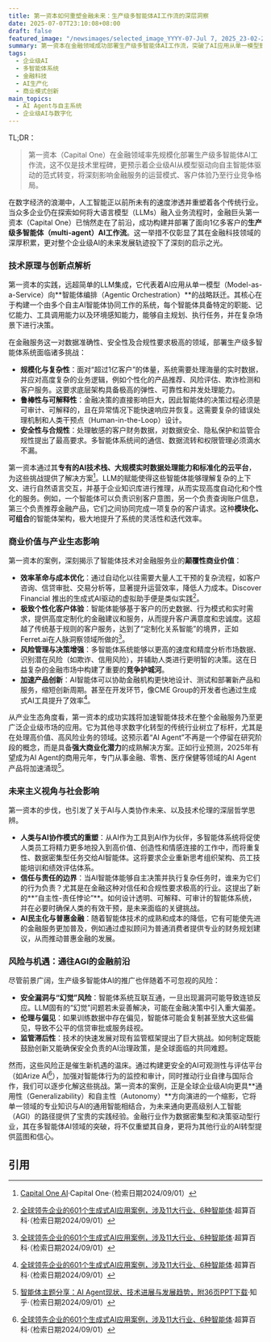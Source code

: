 ```yaml
---
title: 第一资本如何重塑金融未来：生产级多智能体AI工作流的深层洞察
date: 2025-07-07T23:10:08+08:00
draft: false
featured_image: "/newsimages/selected_image_YYYY-07-Jul 7, 2025_23-02-24-037.jpg"
summary: 第一资本在金融领域成功部署生产级多智能体AI工作流，突破了AI应用从单一模型到自主智能体编排的瓶颈，展现了其在规模化、鲁棒性和合规性方面的创新能力。此举不仅将革命性地提升金融服务的效率、个性化客户体验和风险管理能力，更为整个企业级AI生态系统树立了新标杆，预示着AI智能体将成为未来企业数字化转型的核心驱动力。
tags: 
  - 企业级AI
  - 多智能体系统
  - 金融科技
  - AI生产化
  - 商业模式创新
main_topics: 
  - AI Agent与自主系统
  - 企业级AI与数字化
---
```


TL;DR：
>第一资本（Capital One）在金融领域率先规模化部署生产级多智能体AI工作流，这不仅是技术里程碑，更预示着企业级AI从模型驱动向自主智能体驱动的范式转变，将深刻影响金融服务的运营模式、客户体验乃至行业竞争格局。

在数字经济的浪潮中，人工智能正以前所未有的速度渗透并重塑着各个传统行业。当众多企业仍在探索如何将大语言模型（LLMs）融入业务流程时，金融巨头第一资本（Capital One）已悄然走在了前沿，成功构建并部署了面向1亿多客户的**生产级多智能体（multi-agent）AI工作流**。这一举措不仅彰显了其在金融科技领域的深厚积累，更对整个企业级AI的未来发展轨迹投下了深刻的启示之光。

### 技术原理与创新点解析

第一资本的实践，远超简单的LLM集成，它代表着AI应用从单一模型（Model-as-a-Service）向**智能体编排（Agentic Orchestration）**的战略跃迁。其核心在于构建一个由多个自主AI智能体协同工作的系统，每个智能体具备特定的职能、记忆能力、工具调用能力以及环境感知能力，能够自主规划、执行任务，并在复杂场景下进行决策。

在金融服务这一对数据准确性、安全性及合规性要求极高的领域，部署生产级多智能体系统面临诸多挑战：
*   **规模化与复杂性**：面对“超过1亿客户”的体量，系统需要处理海量的实时数据，并应对高度复杂的业务逻辑，例如个性化的产品推荐、风险评估、欺诈检测和客户服务。这要求底层架构具备极高的弹性、可靠性和并发处理能力。
*   **鲁棒性与可解释性**：金融决策的直接影响巨大，因此智能体的决策过程必须是可审计、可解释的，且在异常情况下能快速响应并恢复。这需要复杂的错误处理机制和人类干预点（Human-in-the-Loop）设计。
*   **安全性与合规性**：处理敏感的客户财务数据，对数据安全、隐私保护和监管合规性提出了最高要求。多智能体系统间的通信、数据流转和权限管理必须滴水不漏。

第一资本通过其**专有的AI技术栈、大规模实时数据处理能力和标准化的云平台**，为这些挑战提供了解决方案[^1]。LLM的赋能使得这些智能体能够理解复杂的上下文、进行自然语言交互，并基于企业知识库进行推理，从而实现高度自动化和个性化的服务。例如，一个智能体可以负责识别客户意图，另一个负责查询账户信息，第三个负责推荐金融产品，它们之间协同完成一项复杂的客户请求。这种**模块化、可组合**的智能体架构，极大地提升了系统的灵活性和迭代效率。

### 商业价值与产业生态影响

第一资本的案例，深刻揭示了智能体技术对金融服务业的**颠覆性商业价值**：
*   **效率革命与成本优化**：通过自动化以往需要大量人工干预的复杂流程，如客户咨询、信贷审批、交易分析等，显著提升运营效率，降低人力成本。Discover Financial 推出的生成式AI驱动的虚拟助手便是类似实践[^4]。
*   **极致个性化客户体验**：智能体能够基于客户的历史数据、行为模式和实时需求，提供高度定制化的金融建议和服务，从而提升客户满意度和忠诚度。这超越了传统基于规则的客户服务，达到了“定制化关系智能”的境界，正如Ferret.ai在人脉洞察领域所做的[^4]。
*   **风险管理与决策增强**：多智能体系统能够以更高的速度和精度分析市场数据、识别潜在风险（如欺诈、信用风险），并辅助人类进行更明智的决策。这在日益复杂的金融市场中构建了重要的**竞争护城河**。
*   **加速产品创新**：AI智能体可以协助金融机构更快地设计、测试和部署新产品和服务，缩短创新周期。甚至在开发环节，像CME Group的开发者也通过生成式AI工具提升了效率[^4]。

从产业生态角度看，第一资本的成功实践将加速智能体技术在整个金融服务乃至更广泛企业级市场的应用。它为其他寻求数字化转型的传统行业树立了标杆，尤其是在处理高价值、高风险业务的领域。这预示着“AI Agent”不再是一个停留在研究阶段的概念，而是具备**强大商业化潜力**的成熟解决方案。正如行业预测，2025年有望成为AI Agent的商用元年，专门从事金融、零售、医疗保健等领域的AI Agent产品将加速涌现[^5]。

### 未来主义视角与社会影响

第一资本的步伐，也引发了关于AI与人类协作未来、以及技术伦理的深层哲学思辨。
*   **人类与AI协作模式的重塑**：从AI作为工具到AI作为伙伴，多智能体系统将促使人类员工将精力更多地投入到高价值、创造性和情感连接的工作中，而将重复性、数据密集型任务交给AI智能体。这将要求企业重新思考组织架构、员工技能培训和绩效评估体系。
*   **信任与责任的边界**：当AI智能体能够自主决策并执行复杂任务时，谁来为它们的行为负责？尤其是在金融这种对信任和合规性要求极高的行业。这提出了新的**“自主性-责任悖论”**。如何设计透明、可解释、可审计的智能体系统，并在必要时确保人类的有效干预，是未来面临的关键挑战。
*   **AI民主化与普惠金融**：随着智能体技术的成熟和成本的降低，它有可能使先进的金融服务更加普及，例如通过虚拟顾问为普通消费者提供专业的财务规划建议，从而推动普惠金融的发展。

### 风险与机遇：通往AGI的金融前沿

尽管前景广阔，生产级多智能体AI的推广也伴随着不可忽视的风险：
*   **安全漏洞与“幻觉”风险**：智能体系统互联互通，一旦出现漏洞可能导致连锁反应。LLM固有的“幻觉”问题若未妥善解决，可能在金融决策中引入重大偏差。
*   **伦理与偏见**：如果训练数据中存在偏见，智能体可能会复制甚至放大这些偏见，导致不公平的信贷审批或服务歧视。
*   **监管滞后性**：技术的快速发展对现有监管框架提出了巨大挑战。如何制定既能鼓励创新又能确保安全负责的AI治理政策，是全球面临的共同难题。

然而，这些风险正是催生新机遇的温床。通过构建更安全的AI可观测性与评估平台（如Arize AI[^4]），加强对智能体行为的监控和审计，同时推动行业自律与国际合作，我们可以逐步化解这些挑战。第一资本的案例，正是全球企业级AI向更具**通用性（Generalizability）和自主性（Autonomy）**方向演进的一个缩影，它将单一领域的专业知识与AI的通用智能相结合，为未来通向更高级别人工智能（AGI）的路径提供了宝贵的实践经验。金融行业作为数据密集型和决策驱动型行业，其在多智能体AI领域的突破，将不仅重塑其自身，更将为其他行业的AI转型提供蓝图和信心。

## 引用
[^1]: [Capital One AI](https://www.capitalone.com/tech/ai/)·Capital One·（检索日期2024/09/01）
[^2]: [Agentic Workflow新范式，基于LLM的工作流、业务流程、智能体大融合](http://www.360doc.com/content/24/0830/14/516634_1132706558.shtml)·360doc·（检索日期2024/09/01）
[^3]: [Capital One 採用Agentic 人工智慧的經驗教訓[S72858]](https://hackmd.io/@tsaicm/S1zmalqnkl?utm_source=preview-mode&utm_medium=rec)·HackMD·（检索日期2024/09/01）
[^4]: [全球领先企业的601个生成式AI应用案例，涉及11大行业、6种智能体](https://chaosuanwiki.com/qianyanzixun/quan-qiu-ling-xian-qi-ye-de-601-ge-sheng-cheng-shi-AI-ying-yong-an-li-she-ji-11-da-hang-ye-6-zhong-z.html)·超算百科·（检索日期2024/09/01）
[^5]: [智能体主题分享：AI Agent现状、技术进展与发展趋势，附36页PPT下载](https://zhuanlan.zhihu.com/p/22000790905)·知乎·（检索日期2024/09/01）
